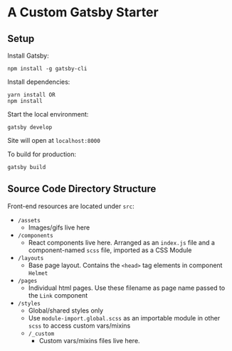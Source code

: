 # A Custom Gatsby Starter

## Setup

Install Gatsby:
```
npm install -g gatsby-cli
```
Install dependencies:
```
yarn install OR
npm install
```

Start the local environment:
```
gatsby develop
```

Site will open at `localhost:8000`

To build for production:
```
gatsby build
```

## Source Code Directory Structure

Front-end resources are located under `src`:

  - `/assets`
    - Images/gifs live here
  - `/components`
    - React components live here. Arranged as an `index.js` file and a component-named `scss` file, imported as a CSS Module
  - `/layouts`
    - Base page layout. Contains the `<head>` tag elements in component `Helmet`
  - `/pages`
    - Individual html pages. Use these filename as page name passed to the `Link` component
  - `/styles`
    - Global/shared styles only
    - Use `module-import.global.scss` as an importable module in other `scss` to access custom vars/mixins
    - `/_custom`
      - Custom vars/mixins files live here.
